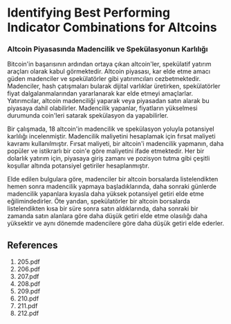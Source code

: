 # Identifying Best Performing Indicator Combinations for Altcoins

### Altcoin Piyasasında Madencilik ve Spekülasyonun Karlılığı

Bitcoin'in başarısının ardından ortaya çıkan altcoin'ler, spekülatif yatırım araçları olarak kabul görmektedir. Altcoin piyasası, kar elde etme amacı güden madenciler ve spekülatörler gibi yatırımcıları cezbetmektedir. Madenciler, hash çatışmaları bularak dijital varlıklar üretirken, spekülatörler fiyat dalgalanmalarından yararlanarak kar elde etmeyi amaçlarlar. Yatırımcılar, altcoin madenciliği yaparak veya piyasadan satın alarak bu piyasaya dahil olabilirler. Madencilik yapanlar, fiyatların yükselmesi durumunda coin'leri satarak spekülasyon da yapabilirler.

Bir çalışmada, 18 altcoin'in madencilik ve spekülasyon yoluyla potansiyel karlılığı incelenmiştir. Madencilik maliyetini hesaplamak için fırsat maliyeti kavramı kullanılmıştır. Fırsat maliyeti, bir altcoin'i madencilik yapmanın, daha popüler ve istikrarlı bir coin'e göre maliyetini ifade etmektedir. Her bir dolarlık yatırım için, piyasaya giriş zamanı ve pozisyon tutma gibi çeşitli koşullar altında potansiyel getiriler hesaplanmıştır.

Elde edilen bulgulara göre, madenciler bir altcoin borsalarda listelendikten hemen sonra madencilik yapmaya başladıklarında, daha sonraki günlerde madencilik yapanlara kıyasla daha yüksek potansiyel getiri elde etme eğilimindedirler. Öte yandan, spekülatörler bir altcoin borsalarda listelendikten kısa bir süre sonra satın aldıklarında, daha sonraki bir zamanda satın alanlara göre daha düşük getiri elde etme olasılığı daha yüksektir ve aynı dönemde madencilere göre daha düşük getiri elde ederler.


## References

1. 205.pdf
2. 206.pdf
3. 207.pdf
4. 208.pdf
5. 209.pdf
6. 210.pdf
7. 211.pdf
8. 212.pdf
